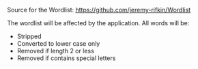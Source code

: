 Source for the Wordlist: https://github.com/jeremy-rifkin/Wordlist

The wordlist will be affected by the application. All words will be:

- Stripped
- Converted to lower case only
- Removed if length 2 or less
- Removed if contains special letters